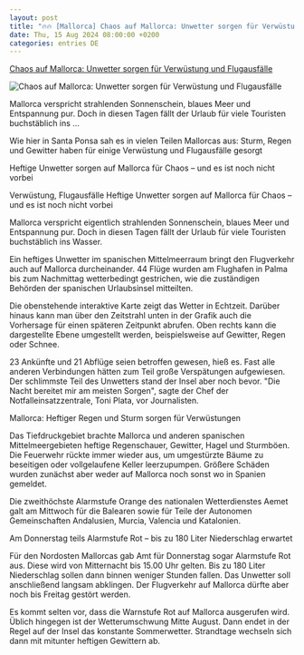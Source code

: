 ```yaml
---
layout: post
title: "🔥🔥 [Mallorca] Chaos auf Mallorca: Unwetter sorgen für Verwüstung und Flugausfälle"
date: Thu, 15 Aug 2024 08:00:00 +0200
categories: entries DE
---
```

[Chaos auf Mallorca: Unwetter sorgen für Verwüstung und Flugausfälle](https://www.stern.de/reise/chaos-auf-mallorca--unwetter-sorgen-fuer-verwuestung-und-flugausfaelle-34982206.html)

![Chaos auf Mallorca: Unwetter sorgen für Verwüstung und Flugausfälle](https://image.stern.de/34982212/t/TM/v1/w1440/r1.7778/-/mallorca.jpg)

Mallorca verspricht strahlenden Sonnenschein, blaues Meer und Entspannung pur. Doch in diesen Tagen fällt der Urlaub für viele Touristen buchstäblich ins ...

Wie hier in Santa Ponsa sah es in vielen Teilen Mallorcas aus: Sturm, Regen und Gewitter haben für einige Verwüstung und Flugausfälle gesorgt

Heftige Unwetter sorgen auf Mallorca für Chaos – und es ist noch nicht vorbei

Verwüstung, Flugausfälle Heftige Unwetter sorgen auf Mallorca für Chaos – und es ist noch nicht vorbei

Mallorca verspricht eigentlich strahlenden Sonnenschein, blaues Meer und Entspannung pur. Doch in diesen Tagen fällt der Urlaub für viele Touristen buchstäblich ins Wasser.

Ein heftiges Unwetter im spanischen Mittelmeerraum bringt den Flugverkehr auch auf Mallorca durcheinander. 44 Flüge wurden am Flughafen in Palma bis zum Nachmittag wetterbedingt gestrichen, wie die zuständigen Behörden der spanischen Urlaubsinsel mitteilten.

Die obenstehende interaktive Karte zeigt das Wetter in Echtzeit. Darüber hinaus kann man über den Zeitstrahl unten in der Grafik auch die Vorhersage für einen späteren Zeitpunkt abrufen. Oben rechts kann die dargestellte Ebene umgestellt werden, beispielsweise auf Gewitter, Regen oder Schnee.

23 Ankünfte und 21 Abflüge seien betroffen gewesen, hieß es. Fast alle anderen Verbindungen hätten zum Teil große Verspätungen aufgewiesen. Der schlimmste Teil des Unwetters stand der Insel aber noch bevor. "Die Nacht bereitet mir am meisten Sorgen", sagte der Chef der Notfalleinsatzzentrale, Toni Plata, vor Journalisten.

Mallorca: Heftiger Regen und Sturm sorgen für Verwüstungen

Das Tiefdruckgebiet brachte Mallorca und anderen spanischen Mittelmeergebieten heftige Regenschauer, Gewitter, Hagel und Sturmböen. Die Feuerwehr rückte immer wieder aus, um umgestürzte Bäume zu beseitigen oder vollgelaufene Keller leerzupumpen. Größere Schäden wurden zunächst aber weder auf Mallorca noch sonst wo in Spanien gemeldet.

Die zweithöchste Alarmstufe Orange des nationalen Wetterdienstes Aemet galt am Mittwoch für die Balearen sowie für Teile der Autonomen Gemeinschaften Andalusien, Murcia, Valencia und Katalonien.

Am Donnerstag teils Alarmstufe Rot – bis zu 180 Liter Niederschlag erwartet

Für den Nordosten Mallorcas gab Amt für Donnerstag sogar Alarmstufe Rot aus. Diese wird von Mitternacht bis 15.00 Uhr gelten. Bis zu 180 Liter Niederschlag sollen dann binnen weniger Stunden fallen. Das Unwetter soll anschließend langsam abklingen. Der Flugverkehr auf Mallorca dürfte aber noch bis Freitag gestört werden.

Es kommt selten vor, dass die Warnstufe Rot auf Mallorca ausgerufen wird. Üblich hingegen ist der Wetterumschwung Mitte August. Dann endet in der Regel auf der Insel das konstante Sommerwetter. Strandtage wechseln sich dann mit mitunter heftigen Gewittern ab.

